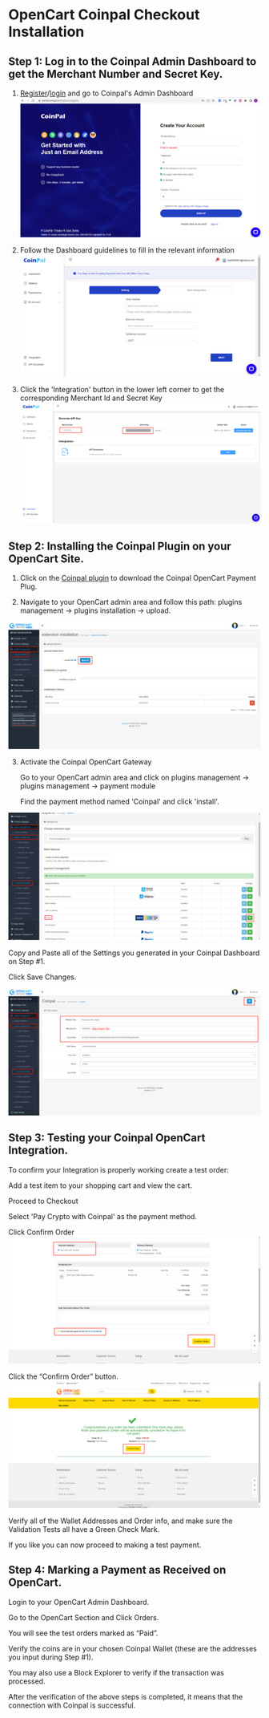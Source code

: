 # OpenCart Coinpal Checkout Installation

## Step 1: Log in to the Coinpal Admin Dashboard to get the Merchant Number and Secret Key.
1. [Register](https://portal.coinpal.io/#/admin/register)/[login](https://portal.coinpal.io/#/admin/login) and go to Coinpal's Admin Dashboard 
![](./img/register.png)

2. Follow the Dashboard guidelines to fill in the relevant information
![](./img/kyb.png)
3. Click the 'Integration' button in the lower left corner to get the corresponding Merchant Id and Secret Key
![](./img/api-key.png)

## Step 2: Installing the Coinpal Plugin on your OpenCart Site.
1. Click on the [Coinpal plugin](https://github.com/coinpal-io/plug_opencart/blob/master/coinpal.ocmod.zip) to download the Coinpal OpenCart Payment Plug.

2. Navigate to your OpenCart admin area and follow this path: plugins management -> plugins installation -> upload.

![](./img/upload.png)

3. Activate the Coinpal OpenCart Gateway

    Go to your OpenCart admin area and click on plugins management -> plugins management -> payment module

    Find the payment method named 'Coinpal' and click 'install'.
    
![](./img/install.png)

Copy and Paste all of the Settings you generated in your Coinpal Dashboard on Step #1.

Click Save Changes.

![](./img/edit.png)


## Step 3: Testing your Coinpal OpenCart Integration.

To confirm your Integration is properly working create a test order:

Add a test item to your shopping cart and view the cart.

Proceed to Checkout

Select 'Pay Crypto with Coinpal' as the payment method.

Click Confirm Order
![](./img/checkout.png)

Click the “Confirm Order” button.
![](./img/checkout2.png)

Verify all of the Wallet Addresses and Order info, and make sure the Validation Tests all have a Green Check Mark.

If you like you can now proceed to making a test payment.



## Step 4: Marking a Payment as Received on OpenCart.

Login to your OpenCart Admin Dashboard.

Go to the OpenCart Section and Click Orders.

You will see the test orders marked as “Paid”.

Verify the coins are in your chosen Coinpal Wallet (these are the addresses you input during Step #1).

You may also use a Block Explorer to verify if the transaction was processed.

After the verification of the above steps is completed, it means that the connection with Coinpal is successful.





